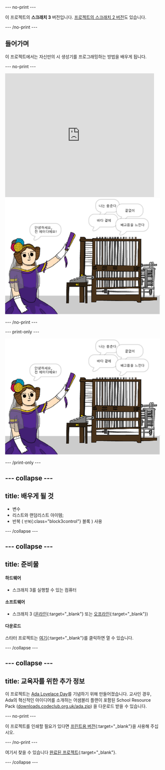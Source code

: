 \--- no-print \---

이 프로젝트의 **스크래치 3** 버전입니다. [프로젝트의 스크래치 2 버전](https://projects.raspberrypi.org/en/projects/poetry-generator-scratch2)도 있습니다.

\--- /no-print \---

## 들어가며

이 프로젝트에서는 자신만의 시 생성기를 프로그래밍하는 방법을 배우게 됩니다.

\--- no-print \---

<div class="scratch-preview">
  <iframe allowtransparency="true" width="485" height="402" src="https://scratch.mit.edu/projects/embed/77844926/?autostart=false" frameborder="0" scrolling="no"></iframe>
  <img src="images/poetry-final.png">
</div>

\--- /no-print \---

\--- print-only \---

![게임 스크린샷](images/poetry-final.png)

\--- /print-only \---

## \--- collapse \---

## title: 배우게 될 것

+ 변수
+ 리스트와 랜덤리스트 아이템;
+ 반복 ( `반복`{:class="block3control"} 블록 ) 사용

\--- /collapse \---

## \--- collapse \---

## title: 준비물

#### 하드웨어

+ 스크래치 3를 실행할 수 있는 컴퓨터

#### 소프트웨어

+ 스크래치 3 ([온라인](https://rpf.io/scratchon){:target="_blank"} 또는 [오프라인](https://rpf.io/scratchoff){:target="_blank"})

#### 다운로드

스타터 프로젝트는 [여기](https://rpf.io/p/ko-KR/poetry-generator-go){:target="_blank"}를 클릭하면 열 수 있습니다.

\--- /collapse \---

## \--- collapse \---

## title: 교육자를 위한 추가 정보

이 프로젝트는 [Ada Lovelace Day](https://findingada.com)를 기념하기 위해 만들어졌습니다. 교사인 경우, Ada의 혁신적인 아이디어를 소개하는 어샘블리 플랜이 포함된 School Resource Pack ([downloads.codeclub.org.uk/ada.zip](http://downloads.codeclub.org.uk/ada.zip)) 을 다운로드 받을 수 있습니다.

\--- no-print \---

이 프로젝트를 인쇄할 필요가 있다면 [프린트용 버전](https://projects.raspberrypi.org/en/projects/poetry-generator/print){:target="_blank"}을 사용해 주십시오.

\--- /no-print \---

여기서 찾을 수 있습니다 [완료된 프로젝트](https://rpf.io/p/ko-KR/poetry-generator-get){:target="_blank"}.

\--- /collapse \---